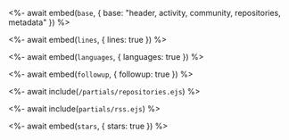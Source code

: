 <%- await embed(`base`, { base: "header, activity, community, repositories, metadata" }) %>

<%- await embed(`lines`, { lines: true }) %>

<%- await embed(`languages`, { languages: true }) %>

<%- await embed(`followup`, { followup: true }) %>

<%- await include(`/partials/repositories.ejs`) %>

<%- await include(`partials/rss.ejs`) %>

<%- await embed(`stars`, { stars: true }) %>
